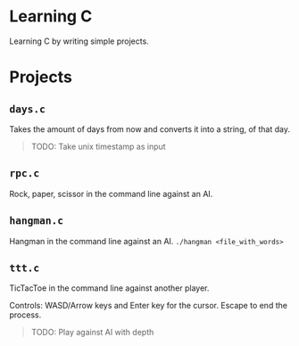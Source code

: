 # Learning C
Learning C by writing simple projects.

# Projects

## `days.c`
Takes the amount of days from now and converts it into a string, of that day.

> TODO: Take unix timestamp as input
## `rpc.c`
Rock, paper, scissor in the command line against an AI.
## `hangman.c`
Hangman in the command line against an AI. `./hangman <file_with_words>`

## `ttt.c`
TicTacToe in the command line against another player. 

Controls: WASD/Arrow keys and Enter key for the cursor. Escape to end the process.

> TODO: Play against AI with depth 
